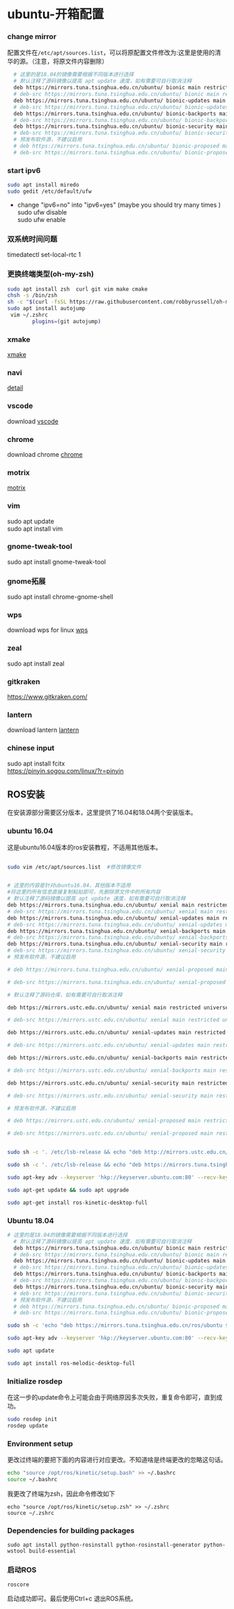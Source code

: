 # ubuntu-开箱配置


### change mirror
配置文件在`/etc/apt/sources.list`，可以将原配置文件修改为:这里是使用的清华的源。（注意，将原文件内容删除）

```Bash
  # 这里的是18.04的镜像需要根据不同版本进行选择
  # 默认注释了源码镜像以提高 apt update 速度，如有需要可自行取消注释
  deb https://mirrors.tuna.tsinghua.edu.cn/ubuntu/ bionic main restricted universe multiverse
  # deb-src https://mirrors.tuna.tsinghua.edu.cn/ubuntu/ bionic main restricted universe multiverse
  deb https://mirrors.tuna.tsinghua.edu.cn/ubuntu/ bionic-updates main restricted universe multiverse
  # deb-src https://mirrors.tuna.tsinghua.edu.cn/ubuntu/ bionic-updates main restricted universe multiverse
  deb https://mirrors.tuna.tsinghua.edu.cn/ubuntu/ bionic-backports main restricted universe multiverse
  # deb-src https://mirrors.tuna.tsinghua.edu.cn/ubuntu/ bionic-backports main restricted universe multiverse
  deb https://mirrors.tuna.tsinghua.edu.cn/ubuntu/ bionic-security main restricted universe multiverse
  # deb-src https://mirrors.tuna.tsinghua.edu.cn/ubuntu/ bionic-security main restricted universe multiverse
  # 预发布软件源，不建议启用
  # deb https://mirrors.tuna.tsinghua.edu.cn/ubuntu/ bionic-proposed main restricted universe multiverse
  # deb-src https://mirrors.tuna.tsinghua.edu.cn/ubuntu/ bionic-proposed main restricted universe multiverse
```
### start ipv6

```Bash
sudo apt install miredo    
sudo gedit /etc/default/ufw   
```

* change "ipv6=no" into "ipv6=yes" (maybe you should try many times )    
sudo ufw disable     
sudo ufw enable    

### 双系统时间问题
timedatectl set-local-rtc 1   

### 更换终端类型(oh-my-zsh)

```Bash
sudo apt install zsh  curl git vim make cmake
chsh -s /bin/zsh  
sh -c "$(curl -fsSL https://raw.githubusercontent.com/robbyrussell/oh-my-zsh/master/tools/install.sh)"    
sudo apt install autojump
 vim ~/.zshrc
        plugins=(git autojump)
```

### xmake
[xmake](https://xmake.io/#/)

### navi
[detail](https://github.com/denisidoro/navi)

### vscode
download [vscode](https://code.visualstudio.com/)

### chrome
download chrome [chrome](https://www.ubuntuupdates.org/ppa/google_chrome?dist=stable)     

### motrix
[motrix](https://motrix.app/)

### vim
sudo apt update    
sudo apt install vim    

### gnome-tweak-tool
sudo apt install gnome-tweak-tool     

### gnome拓展
sudo apt install chrome-gnome-shell

### wps
download wps for linux [wps](http://community.wps.cn/download/ "wps_for_linux")  

### zeal
sudo apt install zeal     

### gitkraken
https://www.gitkraken.com/

### lantern
download lantern [lantern](https://github.com/HarryPotterJackson/lantern "lantern for linux")   

### chinese input
sudo apt install fcitx     
https://pinyin.sogou.com/linux/?r=pinyin       

## ROS安装

在安装源部分需要区分版本，这里提供了16.04和18.04两个安装版本。

### ubuntu 16.04

这是ubuntu16.04版本的ros安装教程，不适用其他版本。

```Bash
 
sudo vim /etc/apt/sources.list  #修改镜像文件
```
```Bash

# 这里的内容是针对ubuntu16.04，其他版本不适用
#将这里的所有信息直接复制粘贴即可，先删除原文件中的所有内容
# 默认注释了源码镜像以提高 apt update 速度，如有需要可自行取消注释
deb https://mirrors.tuna.tsinghua.edu.cn/ubuntu/ xenial main restricted universe multiverse
# deb-src https://mirrors.tuna.tsinghua.edu.cn/ubuntu/ xenial main restricted universe multiverse
deb https://mirrors.tuna.tsinghua.edu.cn/ubuntu/ xenial-updates main restricted universe multiverse
# deb-src https://mirrors.tuna.tsinghua.edu.cn/ubuntu/ xenial-updates main restricted universe multiverse
deb https://mirrors.tuna.tsinghua.edu.cn/ubuntu/ xenial-backports main restricted universe multiverse
# deb-src https://mirrors.tuna.tsinghua.edu.cn/ubuntu/ xenial-backports main restricted universe multiverse
deb https://mirrors.tuna.tsinghua.edu.cn/ubuntu/ xenial-security main restricted universe multiverse
# deb-src https://mirrors.tuna.tsinghua.edu.cn/ubuntu/ xenial-security main restricted universe multiverse
# 预发布软件源，不建议启用

# deb https://mirrors.tuna.tsinghua.edu.cn/ubuntu/ xenial-proposed main restricted universe multiverse

# deb-src https://mirrors.tuna.tsinghua.edu.cn/ubuntu/ xenial-proposed main restricted universe multiverse

# 默认注释了源码仓库，如有需要可自行取消注释

deb https://mirrors.ustc.edu.cn/ubuntu/ xenial main restricted universe multiverse

# deb-src https://mirrors.ustc.edu.cn/ubuntu/ xenial main restricted universe multiverse

deb https://mirrors.ustc.edu.cn/ubuntu/ xenial-updates main restricted universe multiverse

# deb-src https://mirrors.ustc.edu.cn/ubuntu/ xenial-updates main restricted universe multiverse

deb https://mirrors.ustc.edu.cn/ubuntu/ xenial-backports main restricted universe multiverse

# deb-src https://mirrors.ustc.edu.cn/ubuntu/ xenial-backports main restricted universe multiverse

deb https://mirrors.ustc.edu.cn/ubuntu/ xenial-security main restricted universe multiverse

# deb-src https://mirrors.ustc.edu.cn/ubuntu/ xenial-security main restricted universe multiverse

# 预发布软件源，不建议启用

# deb https://mirrors.ustc.edu.cn/ubuntu/ xenial-proposed main restricted universe multiverse

# deb-src https://mirrors.ustc.edu.cn/ubuntu/ xenial-proposed main restricted universe multiverse
```

```bash

sudo sh -c '. /etc/lsb-release && echo "deb http://mirrors.ustc.edu.cn/ros/ubuntu/ $DISTRIB_CODENAME main" > /etc/apt/sources.list.d/ros-latest.list'    

sudo sh -c '. /etc/lsb-release && echo "deb https://mirrors.tuna.tsinghua.edu.cn/ros/ubuntu/ $DISTRIB_CODENAME main" >> /etc/apt/sources.list.d/ros-latest.list'  

sudo apt-key adv --keyserver 'hkp://keyserver.ubuntu.com:80' --recv-key C1CF6E31E6BADE8868B172B4F42ED6FBAB17C654    

sudo apt-get update && sudo apt upgrade    

sudo apt-get install ros-kinetic-desktop-full    
```


### Ubuntu 18.04

```Bash
# 这里的是18.04的镜像需要根据不同版本进行选择
  # 默认注释了源码镜像以提高 apt update 速度，如有需要可自行取消注释
  deb https://mirrors.tuna.tsinghua.edu.cn/ubuntu/ bionic main restricted universe multiverse
  # deb-src https://mirrors.tuna.tsinghua.edu.cn/ubuntu/ bionic main restricted universe multiverse
  deb https://mirrors.tuna.tsinghua.edu.cn/ubuntu/ bionic-updates main restricted universe multiverse
  # deb-src https://mirrors.tuna.tsinghua.edu.cn/ubuntu/ bionic-updates main restricted universe multiverse
  deb https://mirrors.tuna.tsinghua.edu.cn/ubuntu/ bionic-backports main restricted universe multiverse
  # deb-src https://mirrors.tuna.tsinghua.edu.cn/ubuntu/ bionic-backports main restricted universe multiverse
  deb https://mirrors.tuna.tsinghua.edu.cn/ubuntu/ bionic-security main restricted universe multiverse
  # deb-src https://mirrors.tuna.tsinghua.edu.cn/ubuntu/ bionic-security main restricted universe multiverse
  # 预发布软件源，不建议启用
  # deb https://mirrors.tuna.tsinghua.edu.cn/ubuntu/ bionic-proposed main restricted universe multiverse
  # deb-src https://mirrors.tuna.tsinghua.edu.cn/ubuntu/ bionic-proposed main restricted universe multiverse
```

```bash
sudo sh -c 'echo "deb https://mirrors.tuna.tsinghua.edu.cn/ros/ubuntu $(lsb_release -sc) main" > /etc/apt/sources.list.d/ros-latest.list'

sudo apt-key adv --keyserver 'hkp://keyserver.ubuntu.com:80' --recv-key C1CF6E31E6BADE8868B172B4F42ED6FBAB17C654

sudo apt update

sudo apt install ros-melodic-desktop-full
```





### Initialize rosdep

在这一步的update命令上可能会由于网络原因多次失败，重复命令即可，直到成功。
```Bash
sudo rosdep init    
rosdep update
```
### Environment setup
更改过终端的要把下面的内容进行对应更改。不知道啥是终端更改的忽略这句话。
```Bash
echo "source /opt/ros/kinetic/setup.bash" >> ~/.bashrc
source ~/.bashrc
```
我更改了终端为zsh，因此命令修改如下
```
echo "source /opt/ros/kinetic/setup.zsh" >> ~/.zshrc
source ~/.zshrc
```
### Dependencies for building packages
```
sudo apt install python-rosinstall python-rosinstall-generator python-wstool build-essential
```
### 启动ROS
```
roscore
```
启动成功即可。最后使用Ctrl+c 退出ROS系统。



